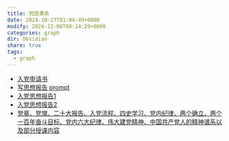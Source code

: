 ```yaml
---
title: 党团事务
date: 2024-10-27T01:04:49+0800
modify: 2024-12-06T00:14:29+0800
categories: graph
dir: Obsidian
share: true
tags:
  - graph
---
```


- [入党申请书](./%E5%85%A5%E5%85%9A%E7%94%B3%E8%AF%B7%E4%B9%A6.md)
- [写思想报告 prompt](./%E5%86%99%E6%80%9D%E6%83%B3%E6%8A%A5%E5%91%8A%20prompt.md)
- [入党思想报告1](./%E5%85%A5%E5%85%9A%E6%80%9D%E6%83%B3%E6%8A%A5%E5%91%8A1.md)  
- [入党思想报告2](./%E5%85%A5%E5%85%9A%E6%80%9D%E6%83%B3%E6%8A%A5%E5%91%8A2.md)
- [党章、党旗、二十大报告、入党流程、四史学习、党内纪律、两个确立、两个一百年奋斗目标、党内六大纪律、伟大建党精神、中国共产党人的精神谱系以及部分授课内容](./%E5%85%9A%E7%AB%A0%E3%80%81%E5%85%9A%E6%97%97%E3%80%81%E4%BA%8C%E5%8D%81%E5%A4%A7%E6%8A%A5%E5%91%8A%E3%80%81%E5%85%A5%E5%85%9A%E6%B5%81%E7%A8%8B%E3%80%81%E5%9B%9B%E5%8F%B2%E5%AD%A6%E4%B9%A0%E3%80%81%E5%85%9A%E5%86%85%E7%BA%AA%E5%BE%8B%E3%80%81%E4%B8%A4%E4%B8%AA%E7%A1%AE%E7%AB%8B%E3%80%81%E4%B8%A4%E4%B8%AA%E4%B8%80%E7%99%BE%E5%B9%B4%E5%A5%8B%E6%96%97%E7%9B%AE%E6%A0%87%E3%80%81%E5%85%9A%E5%86%85%E5%85%AD%E5%A4%A7%E7%BA%AA%E5%BE%8B%E3%80%81%E4%BC%9F%E5%A4%A7%E5%BB%BA%E5%85%9A%E7%B2%BE%E7%A5%9E%E3%80%81%E4%B8%AD%E5%9B%BD%E5%85%B1%E4%BA%A7%E5%85%9A%E4%BA%BA%E7%9A%84%E7%B2%BE%E7%A5%9E%E8%B0%B1%E7%B3%BB%E4%BB%A5%E5%8F%8A%E9%83%A8%E5%88%86%E6%8E%88%E8%AF%BE%E5%86%85%E5%AE%B9.md)
